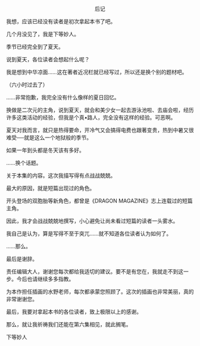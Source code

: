 <p align="center">后记</p>

我想，应该已经没有读者是初次拿起本书了吧。

几个月没见了，我是下等妙人。

季节已经完全到了夏天。

说到夏天，各位读者会想起什么呢？

我是想到中华凉面……这在著者近况栏就已经写过，所以还是换个别的题材吧。

（六小时过去了）

……非常抱歉，我完全没有什么像样的夏日回忆。

换做是二次元的主角，说到夏天，就会和美少女一起去游泳池啦、去庙会啦，经历许多这类活动的经验，但我是个真•路人，完全没有这样的经验。可恶啊。

夏天对我而言，就只是热得要命，开冷气又会搞得电费也跟著变贵，热到中暑又很难受──就是这么一个地狱般的季节。

如果一年到头都是冬天该有多好。

……换个话题。

关于本集的内容。这次我描写得有点战战兢兢。

最大的原因，就是短篇出现过的角色。

开头登场的双胞胎等新角色，都曾是《DRAGON MAGAZINE》志上连载过的短篇主角。

因此，我才会战战兢兢地撰写，小心避免让尚未看过短篇的读者一头雾水。

我自己是认为，算是写得不至于突兀……就不知道各位读者认为如何了。

……那么。

最后是谢辞。

责任编辑大人，谢谢您每次都给我适切的建议。要不是有您在，我就走不到这一步。今后也请继续多多指教。

为本作担任插画的水野老师，每次都承蒙您照顾了。这次的插画也非常美丽，真的非常谢谢您。

最后，我要对拿起本书的各位读者，致上极限以上的感谢。

那么，就让我祈祷我们还能在第六集相见，就此搁笔。

下等妙人

